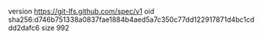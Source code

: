 version https://git-lfs.github.com/spec/v1
oid sha256:d746b751338a0837fae1884b4aed5a7c350c77dd122917871d4bc1cddd2dafc6
size 992
